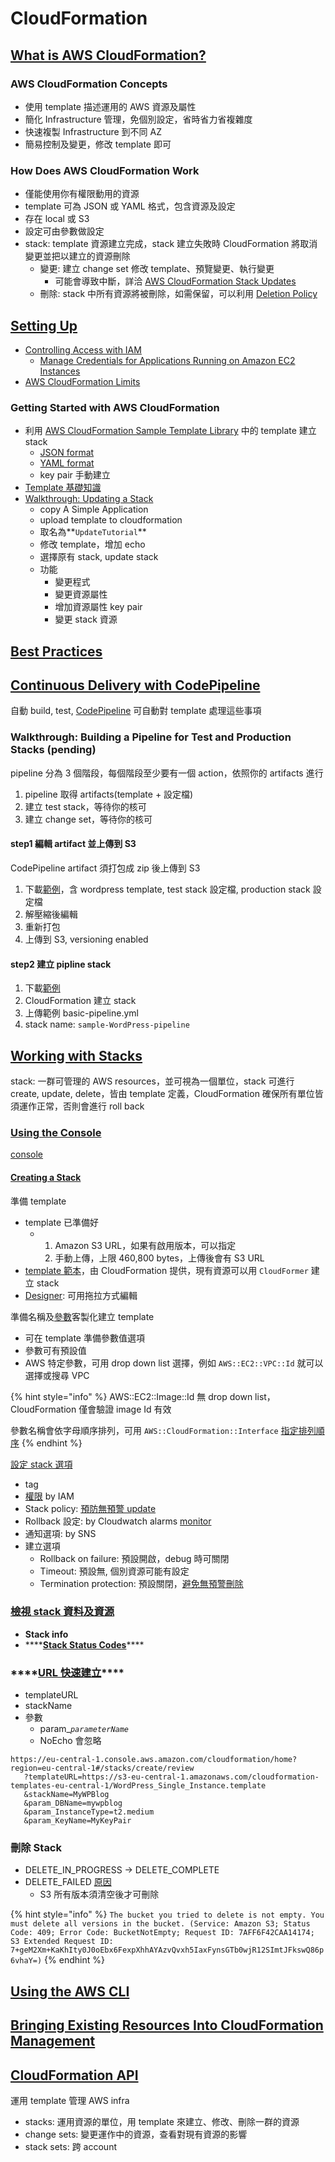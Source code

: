 # CloudFormation

## [What is AWS CloudFormation?](https://docs.aws.amazon.com/AWSCloudFormation/latest/UserGuide/cfn-whatis-concepts.html)

### **AWS CloudFormation Concepts**

* 使用 template 描述運用的 AWS 資源及屬性
* 簡化 Infrastructure 管理，免個別設定，省時省力省複雜度
* 快速複製 Infrastructure 到不同 AZ
* 簡易控制及變更，修改 template 即可

### **How Does AWS CloudFormation Work**

* 僅能使用你有權限動用的資源
* template 可為 JSON 或 YAML 格式，包含資源及設定
* 存在 local 或 S3
* 設定可由參數做設定
* stack: template 資源建立完成，stack 建立失敗時 CloudFormation 將取消變更並把以建立的資源刪除
  * 變更: 建立 change set 修改 template、預覽變更、執行變更
    * 可能會導致中斷，詳洽 [AWS CloudFormation Stack Updates](https://docs.aws.amazon.com/AWSCloudFormation/latest/UserGuide/using-cfn-updating-stacks.html)
  * 刪除: stack 中所有資源將被刪除，如需保留，可以利用 [Deletion Policy](https://docs.aws.amazon.com/AWSCloudFormation/latest/UserGuide/aws-attribute-deletionpolicy.html)

## [Setting Up](https://docs.aws.amazon.com/AWSCloudFormation/latest/UserGuide/settingup.html)

* [Controlling Access with IAM](https://docs.aws.amazon.com/AWSCloudFormation/latest/UserGuide/using-iam-template.html)
  * [Manage Credentials for Applications Running on Amazon EC2 Instances](https://docs.aws.amazon.com/AWSCloudFormation/latest/UserGuide/using-iam-template.html#using-iam-template-manage-creds)
* [AWS CloudFormation Limits](https://docs.aws.amazon.com/AWSCloudFormation/latest/UserGuide/cloudformation-limits.html)

### Getting Started with AWS CloudFormation

* 利用 [AWS CloudFormation Sample Template Library](https://docs.aws.amazon.com/AWSCloudFormation/latest/UserGuide/GettingStarted.html) 中的 template 建立 stack
  * [JSON format](https://s3-us-west-2.amazonaws.com/cloudformation-templates-us-west-2/WordPress_Single_Instance.template)
  * [YAML format](https://s3-us-west-2.amazonaws.com/cloudformation-templates-us-west-2/WordPress_Single_Instance.YAML)
  * key pair 手動建立
* [Template 基礎知識](https://docs.aws.amazon.com/AWSCloudFormation/latest/UserGuide/gettingstarted.templatebasics.html#gettingstarted.templatebasics.parameters)
* [Walkthrough: Updating a Stack](https://docs.aws.amazon.com/AWSCloudFormation/latest/UserGuide/updating.stacks.walkthrough.html#updating.create.initial.stack)
  * copy A Simple Application
  * upload template to cloudformation
  * 取名為**`UpdateTutorial`**
  * 修改 template，增加 echo
  * 選擇原有 stack, update stack
  * 功能
    * 變更程式
    * 變更資源屬性
    * 增加資源屬性 key pair
    * 變更 stack 資源

## [Best Practices](https://docs.aws.amazon.com/en_us/AWSCloudFormation/latest/UserGuide/best-practices.html) <a id="best-practices"></a>

## [Continuous Delivery with CodePipeline](https://docs.aws.amazon.com/AWSCloudFormation/latest/UserGuide/continuous-delivery-codepipeline.html)

自動 build, test, [CodePipeline](https://docs.aws.amazon.com/codepipeline/latest/userguide/) 可自動對 template 處理這些事項

### Walkthrough: Building a Pipeline for Test and Production Stacks \(pending\)

pipeline 分為 3 個階段，每個階段至少要有一個 action，依照你的 artifacts 進行

1. pipeline 取得 artifacts\(template + 設定檔\)
2. 建立 test stack，等待你的核可
3. 建立 change set，等待你的核可

#### step1 編輯  artifact 並上傳到 S3

CodePipeline artifact 須打包成 zip 後上傳到 S3

1. 下載[範例](https://s3.amazonaws.com/cloudformation-examples/user-guide/continuous-deployment/wordpress-single-instance.zip)，含 wordpress template, test stack 設定檔, production stack 設定檔
2. 解壓縮後編輯
3. 重新打包
4. 上傳到 S3, versioning enabled

#### step2 建立 pipline stack

1. 下載[範例](https://s3.amazonaws.com/cloudformation-examples/user-guide/continuous-deployment/basic-pipeline.yml.)
2. CloudFormation 建立 stack
3. 上傳範例 basic-pipeline.yml
4. stack name: `sample-WordPress-pipeline`

## [Working with Stacks](https://docs.aws.amazon.com/AWSCloudFormation/latest/UserGuide/stacks.html)

stack: 一群可管理的 AWS resources，並可視為一個單位，stack 可進行 create, update, delete，皆由 template 定義，CloudFormation 確保所有單位皆須運作正常，否則會進行 roll back

### [Using the Console](https://docs.aws.amazon.com/AWSCloudFormation/latest/UserGuide/cfn-using-console.html)

[console](https://console.aws.amazon.com/cloudformation/)

#### [Creating a Stack](https://docs.aws.amazon.com/AWSCloudFormation/latest/UserGuide/cfn-console-create-stack.html)

準備 template

* template 已準備好
  * 1. Amazon S3 URL，如果有啟用版本，可以指定
    2. 手動上傳，上限 460,800 bytes，上傳後會有 S3 URL
* [template 範本](https://docs.aws.amazon.com/AWSCloudFormation/latest/UserGuide/cfn-sample-templates.html)，由 CloudFormation 提供，現有資源可以用 `CloudFormer` 建立 stack
* [Designer](https://docs.aws.amazon.com/AWSCloudFormation/latest/UserGuide/working-with-templates-cfn-designer.html): 可用拖拉方式編輯

準備名稱及[參數](https://docs.aws.amazon.com/AWSCloudFormation/latest/UserGuide/parameters-section-structure.html)客製化建立 template

* 可在 template 準備參數值選項
* 參數可有預設值
* AWS 特定參數，可用 drop down list 選擇，例如 `AWS::EC2::VPC::Id` 就可以選擇或搜尋 VPC

{% hint style="info" %}
AWS::EC2::Image::Id 無 drop down list，CloudFormation 僅會驗證 image Id 有效

參數名稱會依字母順序排列，可用 `AWS::CloudFormation::Interface` [指定排列順序](https://docs.aws.amazon.com/AWSCloudFormation/latest/UserGuide/aws-resource-cloudformation-interface.html)
{% endhint %}

[設定 stack 選項](https://docs.aws.amazon.com/AWSCloudFormation/latest/UserGuide/cfn-console-add-tags.html)

* tag
* [權限](https://docs.aws.amazon.com/AWSCloudFormation/latest/UserGuide/using-iam-servicerole.html) by IAM
* Stack policy: [預防無預警 update](https://docs.aws.amazon.com/AWSCloudFormation/latest/UserGuide/protect-stack-resources.html)
* Rollback 設定: by Cloudwatch alarms [monitor](https://docs.aws.amazon.com/AWSCloudFormation/latest/UserGuide/using-cfn-rollback-triggers.html)
* 通知選項: by SNS
* 建立選項
  * Rollback on failure: 預設開啟，debug 時可關閉
  * Timeout: 預設無, 個別資源可能有設定
  * Termination protection: 預設關閉，[避免無預警刪除](https://docs.aws.amazon.com/AWSCloudFormation/latest/UserGuide/using-cfn-protect-stacks.html)

### [檢視 stack 資料及資源](https://docs.aws.amazon.com/AWSCloudFormation/latest/UserGuide/cfn-console-view-stack-data-resources.html)

* **Stack info**
* \*\*\*\*[**Stack Status Codes**](https://docs.aws.amazon.com/zh_tw/AWSCloudFormation/latest/UserGuide/cfn-console-view-stack-data-resources.html#cfn-console-view-stack-data-resources-status-codes)\*\*\*\*

### \*\*\*\*[**URL 快速建立**](https://docs.aws.amazon.com/zh_tw/AWSCloudFormation/latest/UserGuide/cfn-console-create-stacks-quick-create-links.html)\*\*\*\*

* templateURL
* stackName
* 參數
  * param\__`parameterName`_
  * NoEcho 會忽略

```text
https://eu-central-1.console.aws.amazon.com/cloudformation/home?region=eu-central-1#/stacks/create/review
   ?templateURL=https://s3-eu-central-1.amazonaws.com/cloudformation-templates-eu-central-1/WordPress_Single_Instance.template
   &stackName=MyWPBlog
   &param_DBName=mywpblog
   &param_InstanceType=t2.medium
   &param_KeyName=MyKeyPair
```

### 刪除 Stack

* DELETE\_IN\_PROGRESS -&gt; DELETE\_COMPLETE
* DELETE\_FAILED [原因](https://docs.aws.amazon.com/zh_tw/AWSCloudFormation/latest/UserGuide/troubleshooting.html#troubleshooting-errors-delete-stack-fails) 
  * S3 所有版本須清空後才可刪除

{% hint style="info" %}
`The bucket you tried to delete is not empty. You must delete all versions in the bucket. (Service: Amazon S3; Status Code: 409; Error Code: BucketNotEmpty; Request ID: 7AFF6F42CAA14174; S3 Extended Request ID: 7+geM2Xm+KaKhIty0J0oEbx6FexpXhhAYAzvQvxh5IaxFynsGTb0wjR12SImtJFkswQ86p6vhaY=)`
{% endhint %}

## [Using the AWS CLI](https://docs.aws.amazon.com/AWSCloudFormation/latest/UserGuide/cfn-using-cli.html)

## [Bringing Existing Resources Into CloudFormation Management](https://docs.aws.amazon.com/AWSCloudFormation/latest/UserGuide/resource-import.html)

## [CloudFormation API](https://docs.aws.amazon.com/zh_tw/AWSCloudFormation/latest/APIReference/Welcome.html)

運用 template 管理 AWS infra

* stacks: 運用資源的單位，用 template 來建立、修改、刪除一群的資源
* change sets: 變更運作中的資源，查看對現有資源的影響
* stack sets: 跨 account

